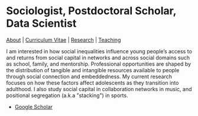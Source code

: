 # Sociologist, Postdoctoral Scholar, Data Scientist
[About](https://Tom-R-Leppard.github.io/) | [Curriculum Vitae](/cv.pdf) | [Research](/research.md) | [Teaching](/teaching.md)

I am interested in how social inequalities influence young people’s access to and returns from social capital in networks and across social domains such as school, family, and mentorship. Professional opportunities are shaped by the distribution of tangible and intangible resources available to people through social connection and embeddedness. My current research focuses on how these factors affect adolescents as they transition into adulthood. I also study social capital in collaboration networks in music, and positional segregation (a.k.a "stacking") in sports. 

- [Google Scholar](https://scholar-google-com.prox.lib.ncsu.edu/citations?user=VFI_6lAAAAAJ&hl=en&oi=sra)
